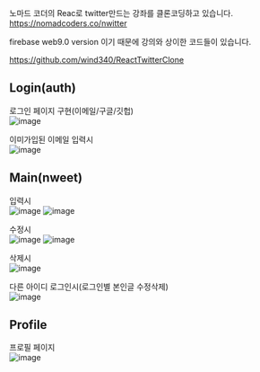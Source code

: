 노마드 코더의 Reac로 twitter만드는 강좌를 클론코딩하고 있습니다.   
https://nomadcoders.co/nwitter

firebase web9.0 version 이기 때문에 강의와 상이한 코드들이 있습니다.
   
https://github.com/wind340/ReactTwitterClone

Login(auth)
--
로그인 페이지 구현(이메일/구글/깃헙)   
![image](https://user-images.githubusercontent.com/83698052/169494078-d134b7cd-2308-4726-8ec5-1efd3a0d8592.png)
   
이미가입된 이메일 입력시   
![image](https://user-images.githubusercontent.com/83698052/169494176-38f9073c-9aaf-4f67-ae6c-31108b90d0d9.png)
   

Main(nweet)
--
입력시   
![image](https://user-images.githubusercontent.com/83698052/169494908-235380aa-b8fa-4aa2-997b-9ca4eb91b87b.png)
![image](https://user-images.githubusercontent.com/83698052/169495382-68c45e0b-eb77-4321-aa16-2c36be23d615.png)
   
수정시   
![image](https://user-images.githubusercontent.com/83698052/169495726-1d6dbee8-1e7b-448d-ad5c-45a448a9d8ee.png)
![image](https://user-images.githubusercontent.com/83698052/169495931-0194d7cb-3232-4bba-8f88-fe9e802d5f03.png)
   
삭제시   
![image](https://user-images.githubusercontent.com/83698052/169494807-fe3a0e7e-0ef8-477c-af79-e6975f4de31d.png)
   
다른 아이디 로그인시(로그인별 본인글 수정삭제)   
![image](https://user-images.githubusercontent.com/83698052/169496189-8177de2b-a41e-41e7-9c29-a1b8b2e37ff6.png)


Profile
--
프로필 페이지   
![image](https://user-images.githubusercontent.com/83698052/169496297-bd194c1d-c324-4af6-9edd-6939f77239f5.png)

   

